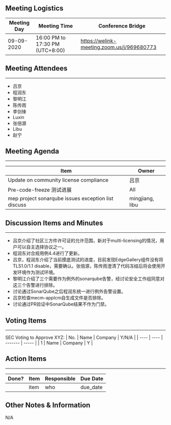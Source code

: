 ## Meeting Logistics

| Meeting Day | Meeting Time                    | Conference Bridge                          |
| ----------- | ------------------------------- | ------------------------------------------ |
| 09-09-2020  | 16:00 PM to 17:30 PM (UTC+8:00) | https://welink-meeting.zoom.us/j/969680773 |

## Meeting Attendees
** **
- 吕京
- 程润东
- 黎明江
- 陈传雨
- 李剑锋
- Luxin
- 张倍源
- Libu
- 赵宁


## Meeting Agenda

** **
| Item                               | Owner  |
| ---------------------------------- | ------ |
| Update on community license compliance | 吕京 |
| Pre-code-freeze 测试进展     | All |
| mep project sonarqube issues exception list discuss | mingjiang, libu |



## Discussion Items and Minutes

** **
- 吕京介绍了社区三方件许可证的允许范围，新对于multi-licensing的情况，用户可以自主选择协议之一。
- 程润东对合规用例4.4进行了更新。
- 吕京，程润东介绍了当前摸底测试的进度，目前发现EdgeGallery组件没有将TLS1.0/1.1 disable，需要确认。张倍源，陈传雨澄清了代码冻结后将会使用开发环境作为测试环境。
- 黎明江介绍了三个需要作为例外的sonarqube告警，经讨论安全工作组同意对这三个告警进行排除。
- 讨论通过SonarQube之后程润东统一进行例外告警设置。
- 吕京检查mecm-applcm自生成文件是否排除。
- 讨论通过PR验证中SonarQube结果不作为门禁。

## Voting Items

** **
SEC Voting to Approve XYZ:
| No.  | Name | Company | Y/N/A |
| ---- | ---- | ------- | ----- |
| 1    | Name | Company | Y     |

## Action Items
** **
| Done? | Item | Responsible | Due Date |
| ----- | ---- | ----------- | -------- |
|       | item | who         | due_date |

## Other Notes & Information
N/A